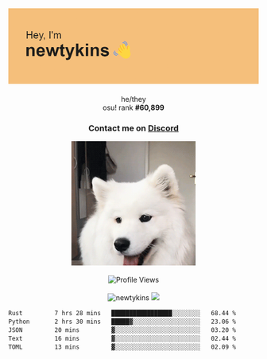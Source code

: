 <div align="center">
    <p>
        <h2>
            <img src="banner.png" alt="✨ Hey, I'm newt!">
        </h2>
        <p>
			he/they <br>
			osu! rank <strong>#<!--osu-global-rank-->60,899<!--osu-global-rank--></strong>
		</p>
		<h3>Contact me on <a href="https://discord.gg/brEhN5Y7YK">Discord</a></h3>
    </p>
    <img src="dog.gif" height="250"><br><br>
    <img src="https://komarev.com/ghpvc/?username=newtykins&style=flat-square&color=000000" alt="Profile Views">
    <br><br>
</div>

<div align="center">
	<img src="https://github-readme-stats.vercel.app/api?username=newtykins&show_icons=true&locale=en&theme=dark&hide_border=true&count_private=true&custom_title=My%20Stats&line_height=25" alt="newtykins" width="420">
    <img src="https://github-readme-streak-stats.herokuapp.com?user=newtykins&hide_border=true&date_format=M%20j%5B%2C%20Y%5D&theme=dark" width="420">
</div>

<!--START_SECTION:waka-->

```txt
Rust         7 hrs 28 mins   █████████████████░░░░░░░░   68.44 %
Python       2 hrs 30 mins   █████▓░░░░░░░░░░░░░░░░░░░   23.06 %
JSON         20 mins         ▓░░░░░░░░░░░░░░░░░░░░░░░░   03.20 %
Text         16 mins         ▓░░░░░░░░░░░░░░░░░░░░░░░░   02.44 %
TOML         13 mins         ▓░░░░░░░░░░░░░░░░░░░░░░░░   02.09 %
```

<!--END_SECTION:waka-->
